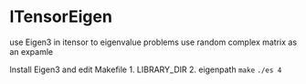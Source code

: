 # ITensorEigen
use Eigen3 in itensor to eigenvalue problems
use random complex matrix as an expamle

Install Eigen3 and edit Makefile 1. LIBRARY_DIR 2. eigenpath
`make`
`./es 4`
